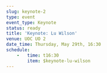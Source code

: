 ```yaml
---
slug: keynote-2
type: event
event_type: Keynote
status: ready
title: 'Keynote: Lu Wilson'
venue: UOC UO 2
date_time: Thursday, May 29th, 16:30
schedule:
    -   time: t16:30
        item: $keynote-lu-wilson
---
```

